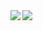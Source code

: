 <img align="left" src="https://github-readme-stats.vercel.app/api/top-langs/?username=mateuszrostkowski" />
<img align="left" src="https://github-readme-stats.vercel.app/api?username=mateuszrostkowski&count_private=true&show_icons=true" />
